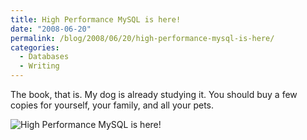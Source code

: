 ```yaml
---
title: High Performance MySQL is here!
date: "2008-06-20"
permalink: /blog/2008/06/20/high-performance-mysql-is-here/
categories:
  - Databases
  - Writing
---
```

The book, that is. My dog is already studying it. You should buy a few copies for yourself, your family, and all your pets.

![High Performance MySQL is here!][1]

 [1]: http://www.xaprb.com/media/2008/06/hpmysql_carbon.jpg
